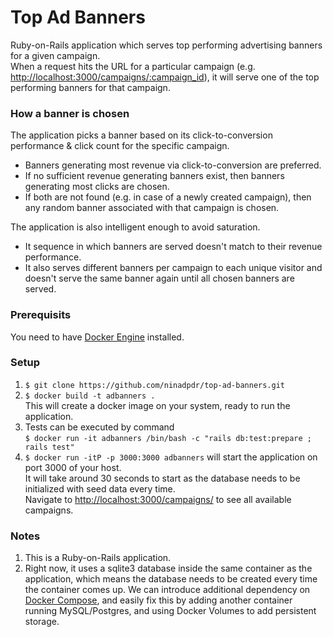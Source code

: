 # Top Ad Banners
Ruby-on-Rails application which serves top performing advertising
banners for a given campaign.  
When a request hits the URL for a particular campaign
(e.g. <http://localhost:3000/campaigns/:campaign_id>), it will serve
one of the top performing banners for that campaign.

### How a banner is chosen
The application picks a banner based on its click-to-conversion
performance & click count for the specific campaign.
 * Banners generating most revenue via click-to-conversion are
   preferred. 
 * If no sufficient revenue generating banners exist, then banners
   generating most clicks are chosen.
 * If both are not found (e.g. in case of a newly created campaign),
   then any random banner associated with that campaign is chosen.

The application is also intelligent enough to avoid saturation.
 * It sequence in which banners are served doesn't match to their
   revenue performance.
 * It also serves different banners per campaign to each unique
   visitor and doesn't serve the same banner again until all
   chosen banners are served.

### Prerequisits
You need to have [Docker Engine](https://docs.docker.com/engine/)
installed.

### Setup
 1. `$ git clone https://github.com/ninadpdr/top-ad-banners.git`
 2. `$ docker build -t adbanners .`  
    This will create a docker image on your system, ready to run the
    application.
 3. Tests can be executed by command  
    `$ docker run -it adbanners /bin/bash -c "rails db:test:prepare ; rails test"`
 4. `$ docker run -itP -p 3000:3000 adbanners` will start the
    application on port 3000 of your host.  
    It will take around 30 seconds to start as the database needs to be
    initialized with seed data every time.  
    Navigate to <http://localhost:3000/campaigns/> to see all available
    campaigns.

### Notes
 1. This is a Ruby-on-Rails application.
 2. Right now, it uses a sqlite3 database inside the same container
    as the application, which means the database needs to be created
    every time the container comes up. We can introduce additional
    dependency on [Docker Compose](https://docs.docker.com/compose/overview/),
    and easily fix this by adding another container running
    MySQL/Postgres, and using Docker Volumes to add persistent
    storage.
